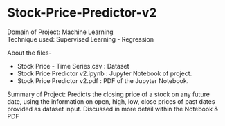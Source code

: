 # Stock-Price-Predictor-v2
Domain of Project: Machine Learning<br>
Technique used: Supervised Learning - Regression <br>

About the files-
* Stock Price - Time Series.csv : Dataset
* Stock Price Predictor v2.ipynb : Jupyter Notebook of project.
* Stock Price Predictor v2.pdf : PDF of the Jupyter Notebook.<br>

Summary of Project: Predicts the closing price of a stock on any future date, using the information on open, high, low, close prices
of past dates provided as dataset input. Discussed in more detail within the Notebook & PDF

